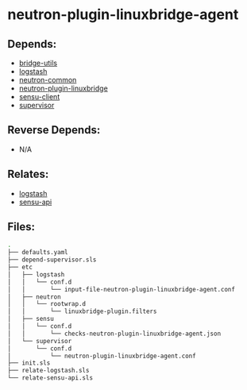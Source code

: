 # neutron-plugin-linuxbridge-agent

## Depends:

  -  [bridge-utils](/salt/bridge-utils)
  -  [logstash](/salt/logstash)
  -  [neutron-common](/salt/neutron-common)
  -  [neutron-plugin-linuxbridge](/salt/neutron-plugin-linuxbridge)
  -  [sensu-client](/salt/sensu-client)
  -  [supervisor](/salt/supervisor)

## Reverse Depends:

  -  N/A

## Relates:

  -  [logstash](/salt/logstash)
  -  [sensu-api](/salt/sensu-api)

## Files:

```bash
.
├── defaults.yaml
├── depend-supervisor.sls
├── etc
│   ├── logstash
│   │   └── conf.d
│   │       └── input-file-neutron-plugin-linuxbridge-agent.conf
│   ├── neutron
│   │   └── rootwrap.d
│   │       └── linuxbridge-plugin.filters
│   ├── sensu
│   │   └── conf.d
│   │       └── checks-neutron-plugin-linuxbridge-agent.json
│   └── supervisor
│       └── conf.d
│           └── neutron-plugin-linuxbridge-agent.conf
├── init.sls
├── relate-logstash.sls
└── relate-sensu-api.sls
```
